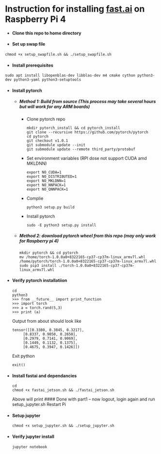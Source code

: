 # Instruction for installing [fast.ai](https://www.fast.ai) on Raspberry Pi 4

- #### Clone this repo to home directory
- #### Set up swap file
```
chmod +x setup_swapfile.sh && ./setup_swapfile.sh
```
- #### Install prerequisites
```
sudo apt install libopenblas-dev libblas-dev m4 cmake cython python3-dev python3-yaml python3-setuptools
```
- #### Install pytorch
  * ##### Method 1: Build from source (This process may take several hours but will work for any ARM boards)
    - Clone pytorch repo
      ```
      mkdir pytorch_install && cd pytorch_install
      git clone --recursive https://github.com/pytorch/pytorch
      cd pytorch
      git checkout v1.0.1
      git submodule update --init
      git submodule update --remote third_party/protobuf
      ```
    - Set environment variables (RPI dose not support CUDA amd MKLDNN)
      ```
      export NO_CUDA=1
      export NO_DISTRIBUTED=1
      export NO_MKLDNN=1 
      export NO_NNPACK=1
      export NO_QNNPACK=1
      ```
    - Complie
      ```
      python3 setup.py build
      ```
    - Install pytorch
      ```
      sudo -E python3 setup.py install
      ```
  * ##### Method 2: download pytorch wheel from this repo (may only work for Raspberry pi 4)
    ```
    mkdir pytorch && cd pytorch
    mv /home/torch-1.0.0a0+8322165-cp37-cp37m-linux_armv7l.whl /home/pytorch/torch-1.0.0a0+8322165-cp37-cp37m-linux_armv7l.whl
    sudo pip3 install ./torch-1.0.0a0+8322165-cp37-cp37m-linux_armv7l.whl
    ```
- #### Verify pytorch installatiion
  ```
  cd 
  python3
  >>> from __future__ import print_function
  >>> import torch
  >>> a = torch.rand(5,3)
  >>> print (a)
  ```
  Output from about should look like 
  ```
  tensor([[0.3380, 0.3845, 0.3217],
       [0.8337, 0.9050, 0.2650],
       [0.2979, 0.7141, 0.9069],
       [0.1449, 0.1132, 0.1375],
       [0.4675, 0.3947, 0.1426]])
  ```
  Exit python
  ```
  exit()
  ```
- #### Install fastai and dependancies
  ```
  cd
  chmod +x fastai_jetson.sh && ./fastai_jetson.sh
  ```
  Above will print #### Done with part1 – now logout, login again and run setup_jupyter.sh
  Restart Pi

- #### Setup jupyter
  ```
  chmod +x setup_jupyter.sh && ./setup_jupyter.sh
  ```
- #### Verify jupyter install
  ```
  jupyter notebook
  ```
